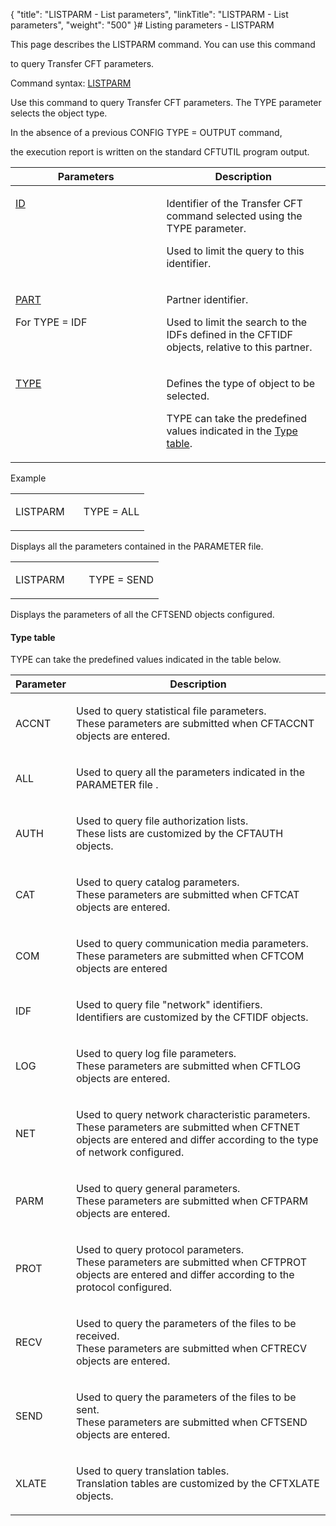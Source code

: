{
    "title": "LISTPARM - List parameters",
    "linkTitle": "LISTPARM - List parameters",
    "weight": "500"
}# <span id="kanchor79"></span><span id="Title"></span><span id="LISTPARM___Listing_CFT_parameters"></span>Listing parameters - LISTPARM

This page describes the LISTPARM command. You can use this command
to query Transfer CFT parameters.

Command syntax: [LISTPARM](../../../command_summary)

Use this command to query Transfer CFT parameters. The TYPE parameter selects the object type.

In the absence of a previous CONFIG TYPE = OUTPUT command,
the execution report is written on the standard CFTUTIL program output.

<table cellspacing="0">
   <col/>
   <col/>
   <thead>
      <tr>
         <th>Parameters</th>
         <th>Description</th>
      </tr>
   </thead>
   <tbody>
      <tr valign="top">
         <td>
            <p><a href="../../../command_summary/parameter_intro/id">ID</a> </p>
         </td>
         <td width="52.108%">
            <p>Identifier of the Transfer CFT command selected using the 
 TYPE parameter.</p>
            <p>Used to limit the query to this identifier.</p>
         </td>
      </tr>
      <tr valign="top">
         <td colspan="1" rowspan="1">
            <p><a href="../../../command_summary/parameter_intro/part">PART</a> </p>
            <p>For TYPE = IDF</p>
         </td>
         <td colspan="1" rowspan="1" width="52.108%">
            <p>Partner identifier.</p>
            <p>Used to limit the search to the IDFs defined in the CFTIDF 
 objects, relative to this partner.</p>
         </td>
      </tr>
      <tr valign="top">
         <td colspan="1" rowspan="1">
            <p><a href="../../../command_summary/parameter_intro/type">TYPE</a>
</p>
         </td>
         <td colspan="1" rowspan="1" width="52.108%">
            <p>Defines the type of object to be selected.</p>
            <p>TYPE can take the predefined values indicated in the <a href="#type_table">Type table</a>.</p>
         </td>
      </tr>
   </tbody>
</table>

Example

<table cellspacing="0">
   <col/>
      <tr>
         <td colspan="1" rowspan="1">
            <p>LISTPARM       TYPE 
 = ALL</p>
         </td>
      </tr>
</table>

Displays all the parameters contained in the PARAMETER file.

<table cellspacing="0">
   <col/>
      <tr>
         <td colspan="1" rowspan="1">
            <p>LISTPARM         TYPE 
 = SEND</p>
         </td>
      </tr>
</table>

Displays the parameters of all the CFTSEND objects configured.

#### <span id="Type_table"></span>Type table

TYPE can take the predefined values indicated in the table below.

<table cellspacing="0" width="90%">
   <col/>
   <col/>
   <thead>
      <tr>
         <th>Parameter</th>
         <th>Description</th>
      </tr>
   </thead>
   <tbody>
      <tr>
         <td>
            <p>ACCNT </p>
         </td>
         <td>
            <p>Used to query statistical file parameters.<br/>These parameters are submitted when CFTACCNT objects are entered.</p>
         </td>
      </tr>
      <tr>
         <td>
            <p>ALL </p>
         </td>
         <td>
            <p>Used to query all the parameters indicated in the PARAMETER 
 file .</p>
         </td>
      </tr>
      <tr>
         <td>
            <p>AUTH </p>
         </td>
         <td>
            <p>Used to query file authorization lists.<br/>These lists are customized by the CFTAUTH objects. </p>
         </td>
      </tr>
      <tr>
         <td>
            <p>CAT </p>
         </td>
         <td>
            <p>Used to query catalog parameters.<br/>These parameters are submitted when CFTCAT objects are entered.</p>
         </td>
      </tr>
      <tr>
         <td>
            <p>COM </p>
         </td>
         <td>
            <p>Used to query communication media parameters.<br/>These parameters are submitted when CFTCOM objects are entered </p>
         </td>
      </tr>
      <tr>
         <td>
            <p>IDF </p>
         </td>
         <td>
            <p>Used to query file "network" identifiers.<br/>Identifiers are customized by the CFTIDF objects. </p>
         </td>
      </tr>
      <tr>
         <td>
            <p>LOG </p>
         </td>
         <td>
            <p>Used to query log file parameters.<br/>These parameters are submitted when CFTLOG objects are entered. </p>
         </td>
      </tr>
      <tr>
         <td>
            <p>NET </p>
         </td>
         <td>
            <p>Used to query network characteristic parameters.<br/>These parameters are submitted when CFTNET objects are entered and differ 
 according to the type of network configured. </p>
         </td>
      </tr>
      <tr>
         <td>
            <p>PARM </p>
         </td>
         <td>
            <p>Used to query general parameters.<br/>These parameters are submitted when CFTPARM objects are entered. </p>
         </td>
      </tr>
      <tr>
         <td>
            <p>PROT </p>
         </td>
         <td>
            <p>Used to query protocol parameters.<br/>These parameters are submitted when CFTPROT objects are entered and differ 
 according to the protocol configured. </p>
         </td>
      </tr>
      <tr>
         <td>
            <p>RECV </p>
         </td>
         <td>
            <p>Used to query the parameters of the files to be received.<br/>These parameters are submitted when CFTRECV objects are entered. </p>
         </td>
      </tr>
      <tr>
         <td>
            <p>SEND </p>
         </td>
         <td>
            <p>Used to query the parameters of the files to be sent.<br/>These parameters are submitted when CFTSEND objects are entered.</p>
         </td>
      </tr>
      <tr>
         <td>
            <p>XLATE </p>
         </td>
         <td>
            <p>Used to query translation tables.<br/>Translation tables are customized by the CFTXLATE objects. </p>
         </td>
      </tr>
   </tbody>
</table>
